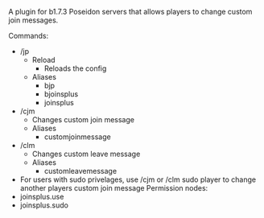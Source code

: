 A plugin for b1.7.3 Poseidon servers that allows players to change custom join messages.

Commands:
 - /jp
     - Reload
         - Reloads the config
     - Aliases
         - bjp
         - bjoinsplus
         - joinsplus
 - /cjm
     - Changes custom join message
     - Aliases
         - customjoinmessage
 - /clm
     - Changes custom leave message
     - Aliases
         - customleavemessage
 - For users with sudo privelages, use /cjm or /clm sudo player to change another players custom join message
Permission nodes:
 - joinsplus.use
 - joinsplus.sudo
